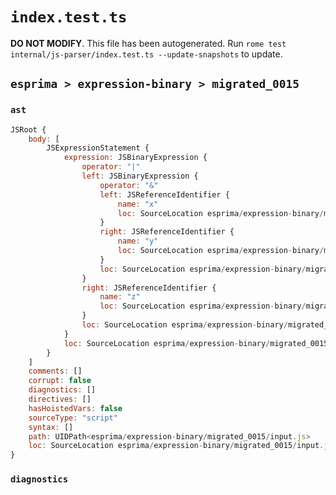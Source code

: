 # `index.test.ts`

**DO NOT MODIFY**. This file has been autogenerated. Run `rome test internal/js-parser/index.test.ts --update-snapshots` to update.

## `esprima > expression-binary > migrated_0015`

### `ast`

```javascript
JSRoot {
	body: [
		JSExpressionStatement {
			expression: JSBinaryExpression {
				operator: "|"
				left: JSBinaryExpression {
					operator: "&"
					left: JSReferenceIdentifier {
						name: "x"
						loc: SourceLocation esprima/expression-binary/migrated_0015/input.js 1:0-1:1 (x)
					}
					right: JSReferenceIdentifier {
						name: "y"
						loc: SourceLocation esprima/expression-binary/migrated_0015/input.js 1:4-1:5 (y)
					}
					loc: SourceLocation esprima/expression-binary/migrated_0015/input.js 1:0-1:5
				}
				right: JSReferenceIdentifier {
					name: "z"
					loc: SourceLocation esprima/expression-binary/migrated_0015/input.js 1:8-1:9 (z)
				}
				loc: SourceLocation esprima/expression-binary/migrated_0015/input.js 1:0-1:9
			}
			loc: SourceLocation esprima/expression-binary/migrated_0015/input.js 1:0-1:9
		}
	]
	comments: []
	corrupt: false
	diagnostics: []
	directives: []
	hasHoistedVars: false
	sourceType: "script"
	syntax: []
	path: UIDPath<esprima/expression-binary/migrated_0015/input.js>
	loc: SourceLocation esprima/expression-binary/migrated_0015/input.js 1:0-2:0
}
```

### `diagnostics`

```

```

